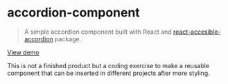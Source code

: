 # accordion-component
>A simple accordion component built with React and [react-accesible-accordion](https://www.npmjs.com/package/react-accessible-accordion) package.

[View demo](https://fervent-volhard-b54674.netlify.app/)

This is not a finished product but a coding exercise to make a reusable component that can be inserted in different projects after more styling.
